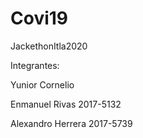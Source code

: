 # Covi19
JackethonItla2020


Integrantes:

Yunior Cornelio

Enmanuel Rivas 2017-5132

Alexandro Herrera 2017-5739
